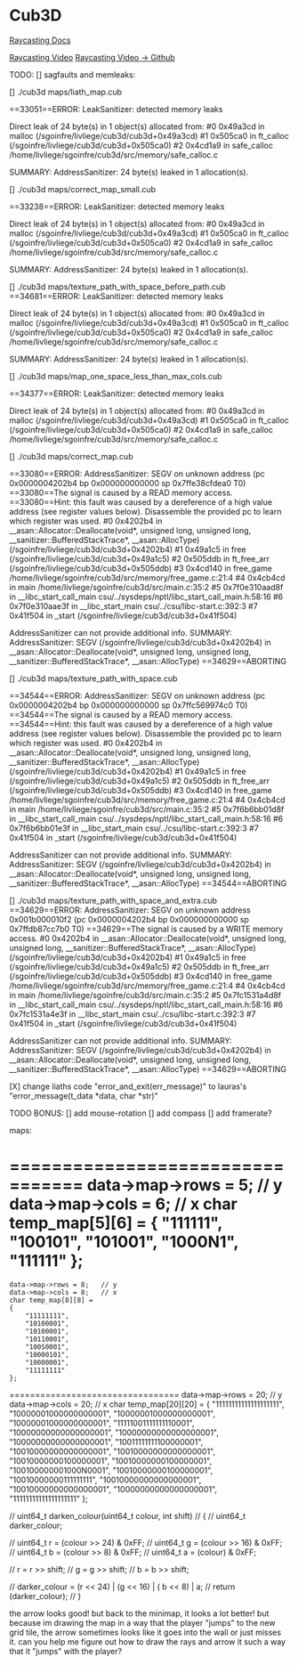 

# Cub3D


[Raycasting Docs](https://lodev.org/cgtutor/raycasting.html)

[Raycasting Video](https://www.youtube.com/watch?v=gYRrGTC7GtA)
[Raycasting Video -> Github](https://github.com/3DSage/OpenGL-Raycaster_v1/blob/master/3DSage_Raycaster_v1.c)


TODO:
[] sagfaults and memleaks:

[] ./cub3d maps/liath_map.cub

==33051==ERROR: LeakSanitizer: detected memory leaks

Direct leak of 24 byte(s) in 1 object(s) allocated from:
	#0 0x49a3cd in malloc (/sgoinfre/livliege/cub3d/cub3d+0x49a3cd)
	#1 0x505ca0 in ft_calloc (/sgoinfre/livliege/cub3d/cub3d+0x505ca0)
	#2 0x4cd1a9 in safe_calloc /home/livliege/sgoinfre/cub3d/src/memory/safe_calloc.c

SUMMARY: AddressSanitizer: 24 byte(s) leaked in 1 allocation(s).


[] ./cub3d maps/correct_map_small.cub

==33238==ERROR: LeakSanitizer: detected memory leaks

Direct leak of 24 byte(s) in 1 object(s) allocated from:
	#0 0x49a3cd in malloc (/sgoinfre/livliege/cub3d/cub3d+0x49a3cd)
	#1 0x505ca0 in ft_calloc (/sgoinfre/livliege/cub3d/cub3d+0x505ca0)
	#2 0x4cd1a9 in safe_calloc /home/livliege/sgoinfre/cub3d/src/memory/safe_calloc.c

SUMMARY: AddressSanitizer: 24 byte(s) leaked in 1 allocation(s).



[] ./cub3d maps/texture_path_with_space_before_path.cub
==34681==ERROR: LeakSanitizer: detected memory leaks

Direct leak of 24 byte(s) in 1 object(s) allocated from:
    #0 0x49a3cd in malloc (/sgoinfre/livliege/cub3d/cub3d+0x49a3cd)
    #1 0x505ca0 in ft_calloc (/sgoinfre/livliege/cub3d/cub3d+0x505ca0)
    #2 0x4cd1a9 in safe_calloc /home/livliege/sgoinfre/cub3d/src/memory/safe_calloc.c

SUMMARY: AddressSanitizer: 24 byte(s) leaked in 1 allocation(s).




[] ./cub3d maps/map_one_space_less_than_max_cols.cub 

==34377==ERROR: LeakSanitizer: detected memory leaks

Direct leak of 24 byte(s) in 1 object(s) allocated from:
	#0 0x49a3cd in malloc (/sgoinfre/livliege/cub3d/cub3d+0x49a3cd)
	#1 0x505ca0 in ft_calloc (/sgoinfre/livliege/cub3d/cub3d+0x505ca0)
	#2 0x4cd1a9 in safe_calloc /home/livliege/sgoinfre/cub3d/src/memory/safe_calloc.c



[] ./cub3d maps/correct_map.cub

==33080==ERROR: AddressSanitizer: SEGV on unknown address (pc 0x0000004202b4 bp 0x000000000000 sp 0x7ffe38cfdea0 T0)
==33080==The signal is caused by a READ memory access.
==33080==Hint: this fault was caused by a dereference of a high value address (see register values below).  Disassemble the provided pc to learn which register was used.
	#0 0x4202b4 in __asan::Allocator::Deallocate(void*, unsigned long, unsigned long, __sanitizer::BufferedStackTrace*, __asan::AllocType) (/sgoinfre/livliege/cub3d/cub3d+0x4202b4)
	#1 0x49a1c5 in free (/sgoinfre/livliege/cub3d/cub3d+0x49a1c5)
	#2 0x505ddb in ft_free_arr (/sgoinfre/livliege/cub3d/cub3d+0x505ddb)
	#3 0x4cd140 in free_game /home/livliege/sgoinfre/cub3d/src/memory/free_game.c:21:4
	#4 0x4cb4cd in main /home/livliege/sgoinfre/cub3d/src/main.c:35:2
	#5 0x7f0e310aad8f in __libc_start_call_main csu/../sysdeps/nptl/libc_start_call_main.h:58:16
	#6 0x7f0e310aae3f in __libc_start_main csu/../csu/libc-start.c:392:3
	#7 0x41f504 in _start (/sgoinfre/livliege/cub3d/cub3d+0x41f504)

AddressSanitizer can not provide additional info.
SUMMARY: AddressSanitizer: SEGV (/sgoinfre/livliege/cub3d/cub3d+0x4202b4) in __asan::Allocator::Deallocate(void*, unsigned long, unsigned long, __sanitizer::BufferedStackTrace*, __asan::AllocType)
==34629==ABORTING


[] ./cub3d maps/texture_path_with_space.cub 

==34544==ERROR: AddressSanitizer: SEGV on unknown address (pc 0x0000004202b4 bp 0x000000000000 sp 0x7ffc569974c0 T0)
==34544==The signal is caused by a READ memory access.
==34544==Hint: this fault was caused by a dereference of a high value address (see register values below).  Disassemble the provided pc to learn which register was used.
    #0 0x4202b4 in __asan::Allocator::Deallocate(void*, unsigned long, unsigned long, __sanitizer::BufferedStackTrace*, __asan::AllocType) (/sgoinfre/livliege/cub3d/cub3d+0x4202b4)
    #1 0x49a1c5 in free (/sgoinfre/livliege/cub3d/cub3d+0x49a1c5)
    #2 0x505ddb in ft_free_arr (/sgoinfre/livliege/cub3d/cub3d+0x505ddb)
    #3 0x4cd140 in free_game /home/livliege/sgoinfre/cub3d/src/memory/free_game.c:21:4
    #4 0x4cb4cd in main /home/livliege/sgoinfre/cub3d/src/main.c:35:2
    #5 0x7f6b6bb01d8f in __libc_start_call_main csu/../sysdeps/nptl/libc_start_call_main.h:58:16
    #6 0x7f6b6bb01e3f in __libc_start_main csu/../csu/libc-start.c:392:3
    #7 0x41f504 in _start (/sgoinfre/livliege/cub3d/cub3d+0x41f504)

AddressSanitizer can not provide additional info.
SUMMARY: AddressSanitizer: SEGV (/sgoinfre/livliege/cub3d/cub3d+0x4202b4) in __asan::Allocator::Deallocate(void*, unsigned long, unsigned long, __sanitizer::BufferedStackTrace*, __asan::AllocType)
==34544==ABORTING



[] ./cub3d maps/texture_path_with_space_and_extra.cub 
==34629==ERROR: AddressSanitizer: SEGV on unknown address 0x001b000010f2 (pc 0x0000004202b4 bp 0x000000000000 sp 0x7ffdb87cc7b0 T0)
==34629==The signal is caused by a WRITE memory access.
    #0 0x4202b4 in __asan::Allocator::Deallocate(void*, unsigned long, unsigned long, __sanitizer::BufferedStackTrace*, __asan::AllocType) (/sgoinfre/livliege/cub3d/cub3d+0x4202b4)
    #1 0x49a1c5 in free (/sgoinfre/livliege/cub3d/cub3d+0x49a1c5)
    #2 0x505ddb in ft_free_arr (/sgoinfre/livliege/cub3d/cub3d+0x505ddb)
    #3 0x4cd140 in free_game /home/livliege/sgoinfre/cub3d/src/memory/free_game.c:21:4
    #4 0x4cb4cd in main /home/livliege/sgoinfre/cub3d/src/main.c:35:2
    #5 0x7fc1531a4d8f in __libc_start_call_main csu/../sysdeps/nptl/libc_start_call_main.h:58:16
    #6 0x7fc1531a4e3f in __libc_start_main csu/../csu/libc-start.c:392:3
    #7 0x41f504 in _start (/sgoinfre/livliege/cub3d/cub3d+0x41f504)

AddressSanitizer can not provide additional info.
SUMMARY: AddressSanitizer: SEGV (/sgoinfre/livliege/cub3d/cub3d+0x4202b4) in __asan::Allocator::Deallocate(void*, unsigned long, unsigned long, __sanitizer::BufferedStackTrace*, __asan::AllocType)
==34629==ABORTING




[X]	change liaths code "error_and_exit(err_message)" to lauras's "error_message(t_data *data, char *str)"

TODO BONUS:
[]	add mouse-rotation
[]  add compass
[]	add framerate?


maps:

 =================================
	data->map->rows = 5;   // y
	data->map->cols = 6;   // x
	char temp_map[5][6] = {
		"111111",
		"100101",
		"101001",
		"1000N1",
		"111111"
	};
 =================================
	data->map->rows = 8;   // y
	data->map->cols = 8;   // x
	char temp_map[8][8] =
	{
		"11111111",
		"10100001",
		"10100001",
		"10110001",
		"100S0001",
		"10000101",
		"10000001",
		"11111111"
	};
 =================================
	data->map->rows = 20;   // y
	data->map->cols = 20;   // x
		char temp_map[20][20] =
	{
		"11111111111111111111",
		"10000001000000000001",
		"10000001000000000001",
		"10000001000000000001",
		"11111001111111110001",
		"10000000000000000001",
		"10000000000000000001",
		"10000000000000000001",
		"10011111111100000001",
		"10010000000000000001",
		"10010000000000000001",
		"10010000000100000001",
		"10010000000100000001",
		"100100000001000N0001",
		"10010000000100000001",
		"10010000000111111111",
		"10010000000000000001",
		"10010000000000000001",
		"10000000000000000001",
		"11111111111111111111"
	};



// uint64_t darken_colour(uint64_t colour, int shift)
// {
// 	uint64_t darker_colour;

// 	uint64_t r = (colour >> 24) & 0xFF;
// 	uint64_t g = (colour >> 16) & 0xFF;
// 	uint64_t b = (colour >> 8) & 0xFF;
// 	uint64_t a = (colour) & 0xFF;

// 	r = r >> shift;
// 	g = g >> shift;
// 	b = b >> shift;

// 	darker_colour = (r << 24) | (g << 16) | ( b << 8) | a;
// 	return (darker_colour);
// }



the arrow looks good! but back to the minimap, it looks a lot better! but because im drawing the map in a way that the player "jumps" to the new grid tile, the arrow sometimes looks like it goes into the wall or just misses it. 
can you help me figure out how to draw the rays and arrow it such a way that it "jumps" with the player? 
